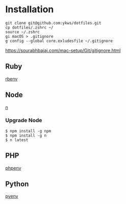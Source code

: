 # Installation

```
git clone git@github.com:ykws/dotfiles.git
cp dotfiles/.zshrc ~/
source ~/.zshrc
gi macOS > .gitignore
g config --global core.exludesfile ~/.gitignore
```

https://sourabhbajaj.com/mac-setup/Git/gitignore.html

## Ruby
[rbenv](https://github.com/rbenv/rbenv)

## Node
[n](https://github.com/tj/n)

### Upgrade Node

```
$ npm install -g npm
$ npm install -g n
$ n latest
```

## PHP
[phpenv](https://github.com/phpenv/phpenv)

## Python
[pyenv](https://github.com/pyenv/pyenv)
